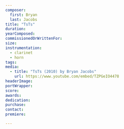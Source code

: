 ```yaml
---
composer:
  first: Bryan
  last: Jacobs
title: "TsTs"
duration:
yearComposed:
commissionedOrWrittenFor:
size:
instrumentation:
  - clarinet
  - horn
tags:
media:
  - title: "TsTs (2010) by Bryan Jacobs"
    url: https://www.youtube.com/embed/TZPGeIO4478
headerImage:
portWrapper:
score:
awards:
dedication:
purchase:
contact:
premiere:

---
```

